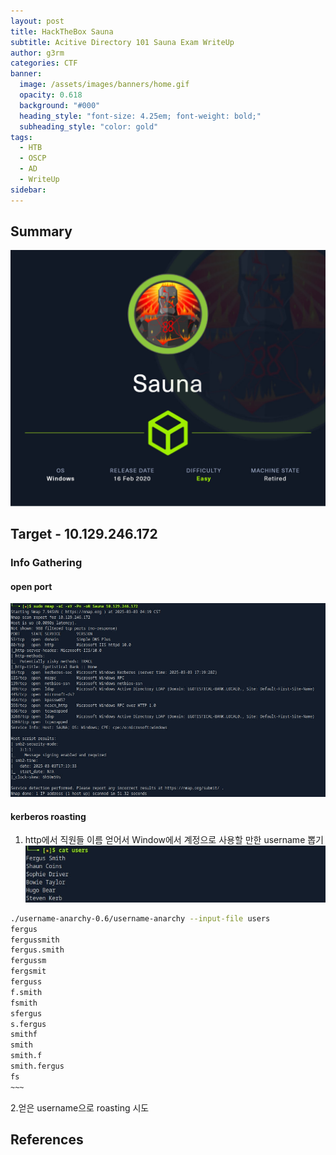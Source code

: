 ```yaml
---
layout: post
title: HackTheBox Sauna
subtitle: Acitive Directory 101 Sauna Exam WriteUp
author: g3rm
categories: CTF
banner:
  image: /assets/images/banners/home.gif
  opacity: 0.618
  background: "#000"
  heading_style: "font-size: 4.25em; font-weight: bold;"
  subheading_style: "color: gold"
tags:
  - HTB
  - OSCP
  - AD
  - WriteUp
sidebar:
---
```

## Summary
![](/assets/images/posts/2025-03-03-Sauna/2bdc0adf35cd7ad873b24031aca76c17_MD5.jpeg)

## Target - 10.129.246.172
### Info Gathering
#### open port   
![](/assets/images/posts/2025-03-03-Sauna/43e51fa648198ff08b7fb527b4792e9e_MD5.jpeg)

#### kerberos roasting
1. http에서 직원들 이름 얻어서 Window에서 계정으로 사용할 만한 username 뽑기
![](/assets/images/posts/2025-03-03-Sauna/daf33dc2142cef7bfb6f4a86808126de_MD5.jpeg)
``` bash
./username-anarchy-0.6/username-anarchy --input-file users
fergus
fergussmith
fergus.smith
fergussm
fergsmit
ferguss
f.smith
fsmith
sfergus
s.fergus
smithf
smith
smith.f
smith.fergus
fs
~~~
```   
2.얻은 username으로 roasting 시도

## References